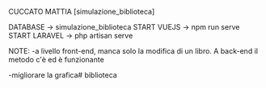 CUCCATO MATTIA [simulazione_biblioteca]

DATABASE -> simulazione_biblioteca
START VUEJS -> npm run serve
START LARAVEL -> php artisan serve

NOTE: 
-a livello front-end, manca solo la modifica di un libro. A back-end il metodo c'è ed è funzionante

-migliorare la grafica# biblioteca
